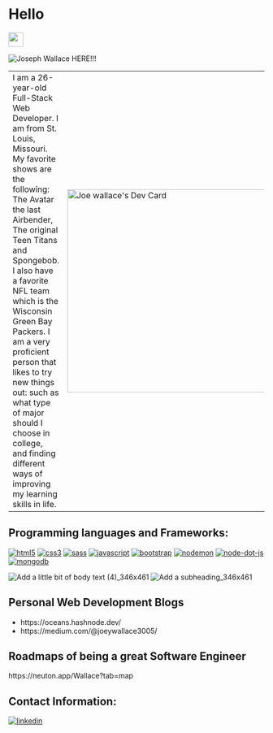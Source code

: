 <h1>Hello</h1> 
<img src="https://github.com/TheDudeThatCode/TheDudeThatCode/blob/master/Assets/Hi.gif" width="29px">


![Joseph Wallace HERE!!!](https://user-images.githubusercontent.com/60151170/179810611-a35d55ef-34de-4b1c-b155-5610a754fe9b.png)


<table>
<tr>
  <td valign="center">
 I am a 26-year-old Full-Stack Web Developer. I am from St. Louis, Missouri. My favorite shows are the following: The Avatar the last Airbender, The original Teen Titans and Spongebob. I also have a favorite NFL team which is the Wisconsin Green Bay Packers. I am a very proficient person that likes to try new things out: such as what type of major should I choose in college, and finding different ways of improving my learning skills in life.
<td >

  <a href="https://app.daily.dev/JoeWallace35"><img src="https://api.daily.dev/devcards/220a2de0a5824f24beff2c0f1beea884.png?r=e8x" width="400" alt="Joe wallace's Dev Card"/></a>
  </td>

 </tr>
</table>

<h2>Programming languages and Frameworks:</h2>


<a href="https://www.w3schools.com/html/" >![html5](https://user-images.githubusercontent.com/60151170/158027823-6041d00c-a7c6-4545-9209-857285d3055b.svg)</a>
<a href="https://www.w3schools.com/css/" >![css3](https://user-images.githubusercontent.com/60151170/158027831-b19e1b7b-fd4d-429c-bddf-a2677220a213.svg)</a>
<a href="https://sass-lang.com/" >![sass](https://user-images.githubusercontent.com/60151170/158027777-210a9fe1-6423-48a6-8795-8a3b0c2b8bf1.svg)</a>
<a href="https://www.w3schools.com/js/" >![javascript](https://user-images.githubusercontent.com/60151170/158027854-dac9bce1-e8db-4962-9908-481da200dcf0.svg)</a>
<a href="https://getbootstrap.com/" >![bootstrap](https://user-images.githubusercontent.com/60151170/158027868-575608b2-d03b-4c4d-ba05-31a0befd24b9.svg)</a>
<a href="https://www.npmjs.com/package/nodemon" >![nodemon](https://user-images.githubusercontent.com/60151170/158027873-8cb2831d-14bc-4482-9714-9215a1c3f35b.svg)</a>
<a href="https://nodejs.org/en/" >![node-dot-js](https://user-images.githubusercontent.com/60151170/158027880-f1b4308b-7955-4eff-a15d-193fc0fefa70.svg)</a>
<a href="https://www.mongodb.com/" >![mongodb](https://user-images.githubusercontent.com/60151170/158027887-667921b5-03d6-432c-ae59-498b3795b2ce.svg)</a>





![Add a little bit of body text (4)_346x461](https://user-images.githubusercontent.com/60151170/179804781-fb517956-5b41-4d0a-9bc7-5a3eb3738e88.png) ![Add a subheading_346x461](https://user-images.githubusercontent.com/60151170/179817640-80370a4c-e86c-47eb-ac23-22d722f82464.png)

<h2>Personal Web Development Blogs</h2>

<ul>
<li>https://oceans.hashnode.dev/</li>
<li>https://medium.com/@joeywallace3005/</li>
</ul>

<h2>Roadmaps of being a great Software Engineer</h2>
https://neuton.app/Wallace?tab=map

<h2>Contact Information:</h2>

<a href="https://www.linkedin.com/in/joey-wallace/">![linkedin](https://user-images.githubusercontent.com/60151170/180659510-5cf07913-040e-4d46-a5e1-ffed457ace7e.svg)</a>
 







  
  
 







